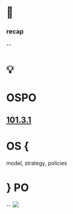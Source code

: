 # 👀
### recap
--
# 💡
# OSPO

[101.3.1](https://digital-sustainability.github.io/module-eoss-ospo101/module3/#open-source-program-offices-ospo-and-your-organization)
--
# OS { 
model, strategy, policies
# } PO
--
![](https://digital-sustainability.github.io/module-eoss-ospo101/module3/ospo-structure.png)